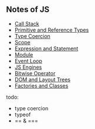 ## Notes of JS

- [Call Stack](./1_call_stack.md)
- [Primitive and Reference Types](./2_primitive_and_reference_types.md)
- [Type Coercion](./3_type_coercion.md)
- [Scope](./4_scope.md)
- [Expression and Statement](./5_expression_and_statement.md)
- [Module](./6_module.md)
- [Event Loop](./7_event_loop.md)
- [JS Engines](./8_engines)
- [Bitwise Operator](./9_bitwise_operator.md)
- [DOM and Layout Trees](./10_dom_and_layout_trees.md)
- [Factories and Classes](./11_factories_and_classes.md)

todo:

- type coercion
- typeof
- == & ===
